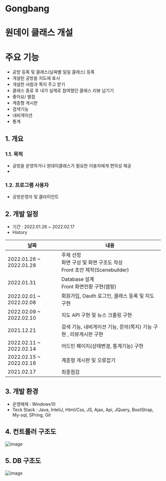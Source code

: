 # Gongbang
# 원데이 클래스 개설

# 주요 기능 
- 공방 등록 및 클래스(날짜별 일일 클래스) 등록
- 개설된 공방을 지도에 표시
- 개설한 사람과 쪽지 주고 받기
- 클래스 종료 후 내가 실제로 참여했던 클래스 리뷰 남기기
- 좋아요/ 별점
- 계층형 게시판
- 검색기능
- 내비게이션
- 통계

## 1. 개요
### 1.1. 목적
- 공방을 운영하거나 원데이클래스가 필요한 이용자에게 편의성 제공
- 
### 1.2. 프로그램 사용자
- 공방운영자 및 클라이언트


## 2. 개발 일정
- 기간 : 2022.01.26 ~ 2022.02.17 
- History

|날짜|내용|
|----|----|
|2022.01.26 ~ 2022.01.28|주제 선정 <br>화면 구성 및 화면 구조도 작성<br>Front 초안 제작(Scenebuilder)</br>|
|2022.01.31|Database 설계 <br> Front 화면전환 구현(맵핑) </br>|
|2022.02.01 ~ 2022.02.08|회원가입, Oauth 로그인,  클래스 등록 및 지도 구현|
|2022.02.09 ~ 2022.02.10|지도 API 구현 및 뉴스 크롤링 구현|
|2021.12.21|검색 기능, 내비게이션 기능, 문의(쪽지) 기능 구현 , 리뷰게시판 구현|
|2022.02.11 ~ 2022.02.14|어드민 페이지(상태변경, 통계기능) 구현|
|2022.02.15 ~ 2022.02.16|계층형 게시판 및 오류잡기|
|2021.02.17|최종점검|

  
## 3. 개발 환경
- 운영체제 : Windows10  
- Teck Stack : Java, InteliJ, Html/Css, JS, Ajax, Api, JQuery, BootStrap, My-sql, SPring, Git
  
## 4. 컨트롤러 구조도
![image](https://user-images.githubusercontent.com/91528977/154822964-f584edac-1496-468c-b033-f4a43771ff3c.png)

## 5. DB 구조도
![image](https://user-images.githubusercontent.com/91528977/155277316-67ee350c-84f9-49ed-b88f-e2bc5ca7cb78.png)

